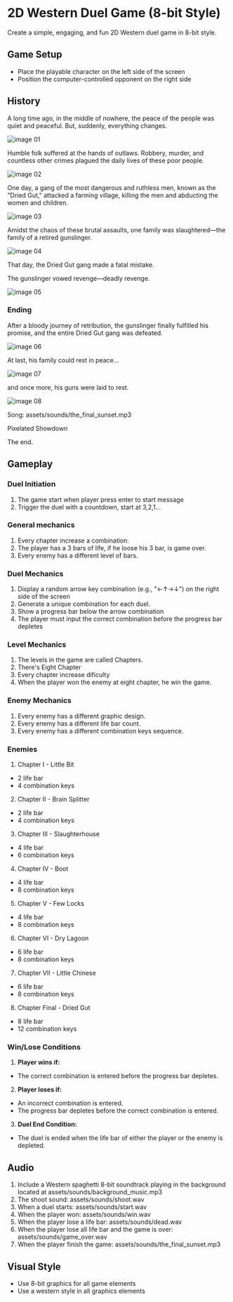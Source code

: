 # 2D Western Duel Game (8-bit Style)

Create a simple, engaging, and fun 2D Western duel game in 8-bit style.

## Game Setup
- Place the playable character on the left side of the screen
- Position the computer-controlled opponent on the right side

## History

A long time ago, in the middle of nowhere, the peace of the people was quiet and peaceful. But, suddenly, everything changes.

![image 01](../assets/images/01.png)


Humble folk suffered at the hands of outlaws. Robbery, murder, and countless other crimes 
plagued the daily lives of these poor people.

![image 02](../assets/images/02.png)

One day, a gang of the most dangerous and ruthless men, known as the "Dried Gut," attacked a farming village, killing the men and abducting the women and children. 

![image 03](../assets/images/03.png)

Amidst the chaos of these brutal assaults, one family was slaughtered—the family of a retired gunslinger. 

![image 04](../assets/images/04.png)

That day, the Dried Gut gang made a fatal mistake.

The gunslinger vowed revenge—deadly revenge.

![image 05](../assets/images/05.png)

### Ending

After a bloody journey of retribution, the gunslinger finally fulfilled his promise, and the entire Dried Gut gang was defeated. 

![image 06](../assets/images/06.png)

At last, his family could rest in peace...

![image 07](../assets/images/07.png)

and once more, his guns were laid to rest.

![image 08](../assets/images/08.png)

Song: assets/sounds/the_final_sunset.mp3

Pixelated Showdown

The end.


## Gameplay

### Duel Initiation
1. The game start when player press enter to start message
2. Trigger the duel with a countdown, start at 3,2,1...

### General mechanics
1. Every chapter increase a combination.
2. The player has a 3 bars of life, if he loose his 3 bar, is game over.
3. Every enemy has a different level of bars.

### Duel Mechanics
1. Display a random arrow key combination (e.g., "←↑→↓") on the right side of the screen
2. Generate a unique combination for each duel.
3. Show a progress bar below the arrow combination
4. The player must input the correct combination before the progress bar depletes

### Level Mechanics
1. The levels in the game are called Chapters.
2. There's Eight Chapter
3. Every chapter increase dificulty
4. When the player won the enemy at eight chapter, he win the game.

### Enemy Mechanics

1. Every enemy has a different graphic design.
2. Every enemy has a different life bar count.
3. Every enemy has a different combination keys sequence.

### Enemies

1. Chapter I - Little Bit
  * 2 life bar
  * 4 combination keys
2. Chapter II - Brain Splitter
  * 2 life bar
  * 4 combination keys
3. Chapter III - Slaughterhouse
  * 4 life bar
  * 6 combination keys
4. Chapter IV - Boot
  * 4 life bar
  * 8 combination keys
5. Chapter V - Few Locks
  * 4 life bar
  * 8 combination keys
6. Chapter VI - Dry Lagoon
  * 6 life bar
  * 8 combination keys
7. Chapter VII - Little Chinese
  * 6 life bar
  * 8 combination keys
8. Chapter Final - Dried Gut
  * 8 life bar
  * 12 combination keys

### Win/Lose Conditions
1. **Player wins if:**
  * The correct combination is entered before the progress bar depletes.
2. **Player loses if:**
  * An incorrect combination is entered.
  * The progress bar depletes before the correct combination is entered.
3. **Duel End Condition:**
  * The duel is ended when the life bar of either the player or the enemy is depleted.

## Audio
1. Include a Western spaghetti 8-bit soundtrack playing in the background located at assets/sounds/background_music.mp3
2. The shoot sound: assets/sounds/shoot.wav
3. When a duel starts: assets/sounds/start.wav
4. When the player won: assets/sounds/win.wav
5. When the player lose a life bar: assets/sounds/dead.wav
6. When the player lose all life bar and the game is over: assets/sounds/game_over.wav
7. When the player finish the game: assets/sounds/the_final_sunset.mp3

## Visual Style
- Use 8-bit graphics for all game elements
- Use a western style in all graphics elements